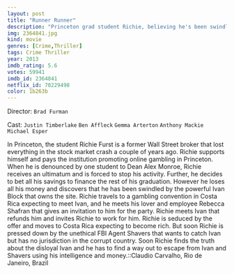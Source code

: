```yaml
---
layout: post
title: "Runner Runner"
description: "Princeton grad student Richie, believing he's been swindled, travels to Costa Rica to confront online gambling tycoon Ivan Block. Richie is seduced by Block's promise of immense wealth, until he learns the disturbing truth about his benefactor. When the FBI tries to coerce Richie to help bring down Block, Richie faces his biggest gamble ever: attempting to outmaneuver the two forces closing in on him..."
img: 2364841.jpg
kind: movie
genres: [Crime,Thriller]
tags: Crime Thriller 
year: 2013
imdb_rating: 5.6
votes: 59941
imdb_id: 2364841
netflix_id: 70229498
color: 1b263b
---
```

Director: `Brad Furman`  

Cast: `Justin Timberlake` `Ben Affleck` `Gemma Arterton` `Anthony Mackie` `Michael Esper` 

In Princeton, the student Richie Furst is a former Wall Street broker that lost everything in the stock market crash a couple of years ago. Richie supports himself and pays the institution promoting online gambling in Princeton. When he is denounced by one student to Dean Alex Monroe, Richie receives an ultimatum and is forced to stop his activity. Further, he decides to bet all his savings to finance the rest of his graduation. However he loses all his money and discovers that he has been swindled by the powerful Ivan Block that owns the site. Richie travels to a gambling convention in Costa Rica expecting to meet Ivan, and he meets his lover and employee Rebecca Shafran that gives an invitation to him for the party. Richie meets Ivan that refunds him and invites Richie to work for him. Richie is seduced by the offer and moves to Costa Rica expecting to become rich. But soon Richie is pressed down by the unethical FBI Agent Shavers that wants to catch Ivan but has no jurisdiction in the corrupt country. Soon Richie finds the truth about the disloyal Ivan and he has to find a way out to escape from Ivan and Shavers using his intelligence and money.::Claudio Carvalho, Rio de Janeiro, Brazil